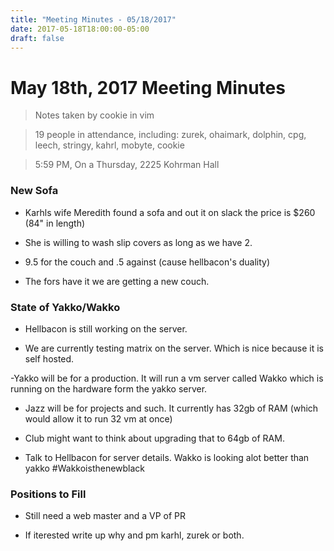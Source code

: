 ```yaml
---
title: "Meeting Minutes - 05/18/2017"
date: 2017-05-18T18:00:00-05:00
draft: false
---
```


# May 18th, 2017 Meeting Minutes
> Notes taken by cookie in vim

> 19 people in attendance, including: zurek, ohaimark, dolphin, cpg, leech, stringy, kahrl, mobyte, cookie

> 5:59 PM, On a Thursday, 2225 Kohrman Hall

### New Sofa

- Karhls wife Meredith found a sofa and out it on slack the price is $260 (84" in length)

- She is willing to wash slip covers as long as we have 2.

- 9.5 for the couch and .5 against (cause hellbacon's duality)

- The fors have it we are getting a new couch.

### State of Yakko/Wakko

- Hellbacon is still working on the server.

- We are currently testing matrix on the server. Which is nice because it is self hosted.

-Yakko will be for a production. It will run a vm server called Wakko which is running on the hardware form the yakko server.

- Jazz will be for projects and such. It currently has 32gb of RAM (which would allow it to run 32 vm at once)

- Club might want to think about upgrading that to 64gb of RAM.

- Talk to Hellbacon for server details. Wakko is looking alot better than yakko #Wakkoisthenewblack

### Positions to Fill

- Still need a web master and a VP of PR

- If iterested write up why and pm karhl, zurek or both.
